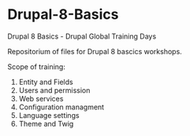 # Drupal-8-Basics
Drupal 8 Basics - Drupal Global Training Days

Repositorium of files for Drupal 8 bascics workshops.

Scope of training:

1. Entity and Fields
2. Users and permission
3. Web services
4. Configuration managment
5. Language settings
6. Theme and Twig
